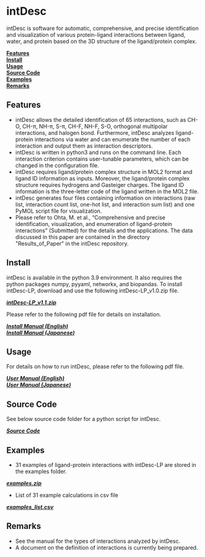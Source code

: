 # intDesc
 intDesc is software for automatic, comprehensive, and precise identification and visualization of various protein-ligand interactions between ligand, water, and protein based on the 3D structure of the ligand/protein complex.

**[Features](#features)**<br>
**[Install](#install)**<br>
**[Usage](#usage)**<br>
**[Source Code](#source-code)**<br>
**[Examples](#examples)**<br>
**[Remarks](#remarks)**<br>

## Features
- intDesc allows the detailed identification of 65 interactions, such as CH-O, CH-π, NH-π, S-π, CH-F, NH-F, S-O, orthogonal multipolar interactions, and halogen bond. Furthermore, intDesc analyzes ligand-protein interactions via water and can enumerate the number of each interaction and output them as interaction descriptors.
- intDesc is written in python3 and runs on the command line. Each interaction criterion contains user-tunable parameters, which can be changed in the configuration file. 
- intDesc requires ligand/protein complex structure in MOL2 format and ligand ID information as inputs. Moreover, the ligand/protein complex structure requires hydrogens and Gasteiger charges. The ligand ID information is the three-letter code of the ligand written in the MOL2 file.
- intDesc generates four files containing information on interactions (raw list, interaction count list, one-hot list, and interaction sum list) and one PyMOL script file for visualization.
- Please refer to Ohta, M. et al., “Comprehensive and precise identification, visualization, and enumeration of ligand-protein interactions” (Submitted) for the details and the applications. The data discussed in this paper are contained in the directory "Results_of_Paper" in the intDesc repository.


## Install
intDesc is available in the python 3.9 environment. It also requires the python packages numpy, pyyaml, networkx, and biopandas.
To install intDesc-LP, download and use the following intDesc-LP_v1.0.zip file.

***[intDesc-LP_v1.1.zip](intDesc-LP_v1.1.zip)***<br>

Please refer to the following pdf file for details on installation.

***[Install Manual (English)](manuals/install_manual_intDesc-LP_ver1.1_EN.pdf)***<br>
***[Install Manual (Japanese)](manuals/install_manual_intDesc-LP_ver1.1_JP.pdf)***<br>

## Usage
For details on how to run intDesc, please refer to the following pdf file.

***[User Manual (English)](manuals/user_manual_intDesc-LP_ver1.1_EN.pdf)***<br>
***[User Manual (Japanese)](manuals/user_manual_intDesc-LP_ver1.1_JP.pdf)***<br>

## Source Code
See below source code folder for a python script for intDesc.

***[Source Code](sourcecode)***<br>

## Examples
- 31 examples of ligand-protein interactions with intDesc-LP are stored in the examples folder.

***[examples.zip](examples.zip)***<br>

- List of 31 example calculations in csv file

***[examples_list.csv](examples_list.csv)***<br>

## Remarks
- See the manual for the types of interactions analyzed by intDesc.
- A document on the definition of interactions is currently being prepared.
